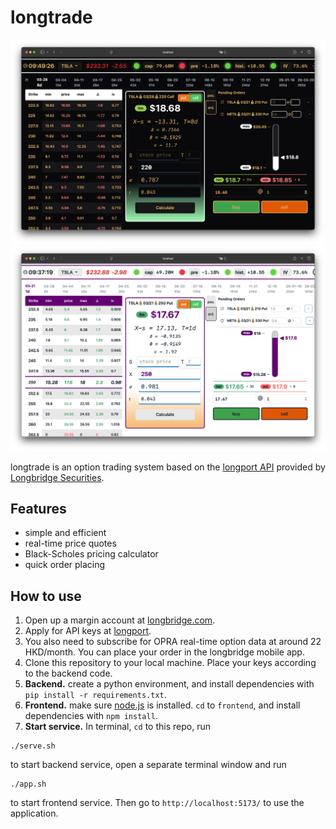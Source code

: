 # longtrade

![](/dark.png)
![](/light.png)

longtrade is an option trading system based on the [longport API](https://open.longportapp.com/en/) provided by [Longbridge Securities](https://longbridge.com).

## Features
- simple and efficient
- real-time price quotes
- Black-Scholes pricing calculator
- quick order placing

## How to use
1. Open up a margin account at [longbridge.com](https://longbridge.com).
2. Apply for API keys at [longport](https://open.longportapp.com).
3. You also need to subscribe for OPRA real-time option data at around 22 HKD/month. You can place your order in the longbridge mobile app. 
3. Clone this repository to your local machine. Place your keys according to the backend code.
4. **Backend.** create a python environment, and install dependencies with `pip install -r requirements.txt`.
5. **Frontend.** make sure [node.js](https://nodejs.org/en) is installed. `cd` to `frontend`, and install dependencies with `npm install`.
6. **Start service.** In terminal, `cd` to this repo, run 
```shell
./serve.sh
```
to start backend service, open a separate terminal window and run 
```shell
./app.sh
```
to start frontend service. Then go to `http://localhost:5173/` to use the application.
